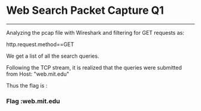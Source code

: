 <h1>Web Search Packet Capture Q1</h1>
<hr>
Analyzing the pcap file with Wireshark and filtering for GET requests as:
  <p>http.request.method==GET</p>

We get a list of all the search queries. 

Following the TCP stream, it is realized that the queries were submitted from Host: "web.mit.edu"

Thus the flag is :
<p><h3> Flag :web.mit.edu</h3></p>
